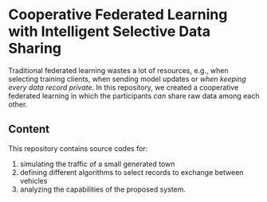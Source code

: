 # Cooperative Federated Learning with Intelligent Selective Data Sharing

Traditional federated learning wastes a lot of resources, e.g., when selecting training clients, when sending model updates or *when keeping every data record private*.
In this repository, we created a cooperative federated learning in which the participants *can* share raw data among each other.

## Content

This repository contains source codes for:
1. simulating the traffic of a small generated town
2. defining different algorithms to select records to exchange between vehicles
3. analyzing the capabilities of the proposed system.
